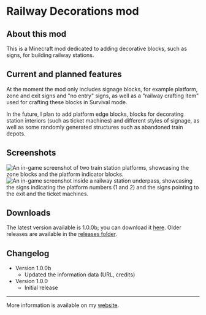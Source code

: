 # Railway Decorations mod

## About this mod
This is a Minecraft mod dedicated to adding decorative blocks, such as signs, for building railway stations.

## Current and planned features
At the moment the mod only includes signage blocks, for example platform, zone and exit signs and "no entry" signs,
as well as a "railway crafting item" used for crafting these blocks in Survival mode.

In the future, I plan to add platform edge blocks, blocks for decorating station interiors (such as ticket machines) and different styles of signage, as well as some randomly generated structures such as abandoned train depots.

## Screenshots
![An in-game screenshot of two train station platforms, showcasing the zone blocks and the platform indicator blocks.](https://samuele963.github.io/railwaydecorationsmod/screenshots/screenshot4.png)
![An in-game screenshot inside a railway station underpass, showcasing the signs indicating the platform numbers (1 and 2) and the signs pointing to the exit and the ticket machines.](https://samuele963.github.io/railwaydecorationsmod/screenshots/screenshot3.png)

## Downloads
The latest version available is 1.0.0b; you can download it [here](releases/railway-decorations-1.0.0b.jar).
Older releases are available in the [releases folder](releases/).

## Changelog
- Version 1.0.0b
  - Updated the information data (URL, credits)
- Version 1.0.0
  - Initial release

---------

More information is available on my [website](https://samuele963.github.io/railwaydecorationsmod/).
